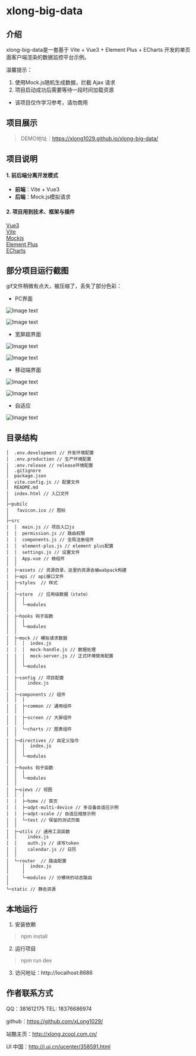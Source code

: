 # xlong-big-data

## 介绍
xlong-big-data是一套基于 Vite + Vue3 + Element Plus + ECharts 开发的单页面客户端渲染的数据监控平台示例。  

温馨提示：
1. 使用Mock.js随机生成数据，拦截 Ajax 请求
2. 项目启动成功后需要等待一段时间加载资源

* 该项目仅作学习参考，请勿商用

## 项目展示

> DEMO地址：https://xlong1029.github.io/xlong-big-data/

## 项目说明

#### 1. 前后端分离开发模式

- **前端**：Vite + Vue3
- **后端**：Mock.js模拟请求

#### 2. 项目用到技术、框架与插件

[Vue3](https://v3.vuejs.org/)<br/>
[Vite](https://cn.vitejs.dev/)<br/>
[Mockjs](http://mockjs.com/)<br/>
[Element Plus](https://github.com/element-plus)<br/>
[ECharts](https://echarts.apache.org)<br/>

## 部分项目运行截图

gif文件稍微有点大，被压缩了，丢失了部分色彩：<br/>

* PC界面

![Image text](static/images/screen-2.gif)

![Image text](static/images/screen-3.gif)

* 宽屏超界面

![Image text](static/images/screen-4.jpg)

![Image text](static/images/screen-5.jpg)

* 移动端界面

![Image text](static/images/screen-6.gif)

![Image text](static/images/screen-7.gif)

* 自适应

![Image text](static/images/adpt.gif)

## 目录结构

```
│  .env.development // 开发环境配置
│  .env.production // 生产环境配置
│  .env.release // release环境配置
│  .gitignore
│  package.json
│  vite.config.js // 配置文件
│  README.md
│  index.html // 入口文件
│
├─pubilc
│   favicon.ico // 图标
│
├─src
│  │  main.js // 项目入口js
│  │  permission.js // 路由权限
│  │  components.js // 全局注册组件
│  │  element-plus.js // element plus配置
│  │  settings.js // 设置文件
│  │  App.vue // 根组件
│  │
│  ├─assets // 资源目录，这里的资源会被wabpack构建
│  ├─api // api接口文件
│  ├─styles  // 样式
│  │
│  ├─store  // 应用级数据（state）
│  │  │
│  │  └─modules
│  │
│  ├─hooks 钩子函数
│  │  │
│  │  └─modules
│  │
│  ├─mock // 模拟请求数据
│  │  │  index.js
│  │  │  mock-handle.js // 数据处理
│  │  │  mock-server.js // 正式环境使用配置
│  │  │
│  │  └─modules
│  │
│  ├─config // 项目配置
│  │    index.js
│  │
│  ├─components // 组件
│  │  │
│  │  ├─common // 通用组件
│  │  │
│  │  ├─screen // 大屏组件
│  │  │
│  │  └─charts // 图表组件
│  │
│  ├─directives // 自定义指令
│  │  │  index.js
│  │  │
│  │  └─modules
│  │
│  ├─hooks 钩子函数
│  │  │
│  │  └─modules
│  │
│  ├─views // 视图
│  │  │
│  │  ├─home // 首页
│  │  ├─adpt-multi-device // 多设备自适应示例
│  │  ├─adpt-scale // 自适应缩放示例
│  │  └─test // 保留的测试页面
│  │
│  ├─utils // 通用工具函数
│  │    index.js
│  │    auth.js // 读写token
│  │    calendar.js // 日历
│  │
│  └─router  // 路由配置
│     │  index.js
│     │
│     └─modules // 分模块的动态路由
│
└─static // 静态资源
```

## 本地运行
1. 安装依赖
> npm install
2. 运行项目
> npm run dev
3. 访问地址：http://localhost:8686

## 作者联系方式

QQ：381612175
TEL: 18376686974

github：https://github.com/xLong1029/

站酷主页：http://xlong.zcool.com.cn/

UI 中国：http://i.ui.cn/ucenter/358591.html